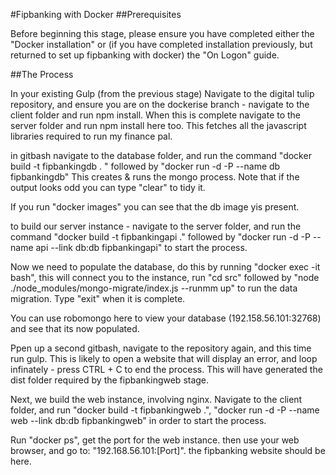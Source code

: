 #Fipbanking with Docker
##Prerequisites

Before beginning this stage, please ensure you have completed either the "Docker installation" or (if you have completed installation previously, but returned to set up fipbanking with docker) the "On Logon" guide.

##The Process

In your existing Gulp (from the previous stage) Navigate to the digital tulip repository, and ensure you are on the dockerise branch - navigate to the client folder and run npm install.
When this is complete navigate to the server folder and run npm install here too. This fetches all the javascript libraries required to run my finance pal.

in gitbash navigate to the database folder, and run the command "docker build -t fipbankingdb . " followed by "docker run -d -P --name db fipbankingdb" This creates & runs the mongo process. Note that if the output looks odd you can type "clear" to tidy it.

If you run "docker images" you can see that the db image yis present.

to build our server instance - navigate to the server folder, and run the command "docker build -t fipbankingapi ." followed by 
"docker run -d -P --name api --link db:db fipbankingapi" to start the process.

Now we need to populate the database, do this by running "docker exec -it bash", this will connect you to the instance, run "cd src" followed by 
"node ./node_modules/mongo-migrate/index.js --runmm up" to run the data migration. Type "exit" when it is complete.

You can use robomongo here to view your database (192.158.56.101:32768) and see that its now populated. 

Ppen up a second gitbash, navigate to the repository again, and this time run gulp. This is likely to open a website that will display an error, and loop infinately - press CTRL + C to end the process. This will have generated the dist folder required by the fipbankingweb stage.

Next, we build the web instance, involving nginx. Navigate to the client folder, and run "docker build -t fipbankingweb .", "docker run -d -P --name web --link db:db fipbankingweb" in order to start the process.

Run "docker ps", get the port for the web instance. then use your web browser, and go to: "192.168.56.101:[Port]". the fipbanking website should be here.
